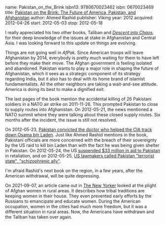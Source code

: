 name: Pakistan_on_the_Brink
isbn13: 9780670023462
isbn: 0670023469
title: [Pakistan on the Brink: The Future of America, Pakistan, and Afghanistan](http://amzn.com/0670023469)
author: Ahmed Rashid
publisher: Viking
year: 2012
acquired: 2012-04-26
start: 2012-05-03
stop: 2012-05-18

I really appreciated his two other books, Taliban and
[_Descent into Chaos_](#Descent_into_Chaos), for their deep knowledge
of the issues at stake in Afghanistan and Central Asia.  I was looking forward
to this update on things are evolving.

Things are not going well in _AfPak_.  Since American troops will leave
Afghanistan by 2014, everybody is pretty much waiting for them to have left
before they make their move.  The Afghan government is feeling isolated and
abandoned.  Pakistan wants to play a major role in shaping the future of
Afghanistan, which it sees as a strategic component of its strategy regarding
India, but it also has to deal with its home brand of islamist fundamentalists.
All the other neighbors are taking a wait-and-see attitude.  America is doing
its best to make a dignified exit.

The last pages of the book mention the accidental killing of 26 Pakistani
soldiers in a NATO air strike on 2011-11-26.  This prompted Pakistan to close to
supply routes into Afghanistan.  On 2012-05-21, the news mentioned a NATO summit
where they were talking about these closed supply routes.  Six months after the
incident, the issue is still not resolved.

On 2012-05-23,
[Pakistan convicted the doctor who helped the CIA track down Osama bin Laden](http://www.google.com/hostednews/ap/article/ALeqM5jrph4TaxnPQbRXQyE-J630WjOM-Q?docId=4785f8c699964efea7e1288c82f61b05).
Just like Ahmed Rashid mentions in the book, Pakistani officials are more
concerned with the breach of their sovereignty by the US raid to kill bin Laden
than with the fact he was being given shelter in Pakistan.  On 2012-05-24, the
US
[suspended $33 million in aid to Pakistan](http://www.google.com/hostednews/ap/article/ALeqM5g1BkaLuKXvE1gWEJSjTRW2bZsezQ?docId=b35bff82804641bba498bf7aaffcac44)
in retaliation, and on 2012-05-25,
[US lawmakers called Pakistan "terrorist state", "schizophrenic ally"](http://timesofindia.indiatimes.com/world/us/US-lawmakers-call-Pakistan-terrorist-state-schizophrenic-ally/articleshow/13492994.cms).

I'm afraid Rashid's next book on the region, in a few years, after the American
withdrawal, will be quite depressing.

On 2021-09-07, an article came out in
[The New Yorker](https://www.newyorker.com/magazine/2021/09/13/the-other-afghan-women)
looked at the plight of Afghan women in rural areas.  It describes how tribal
traditions are keeping women in their house.  They even prevented early efforts
by the Russians to emancipate and educate women.  During the American
occupation, women in the cities had much more freedom, but it was a different
situation in rural areas.  Now, the Americans have withdrawn and the Taliban has
taken over again.
